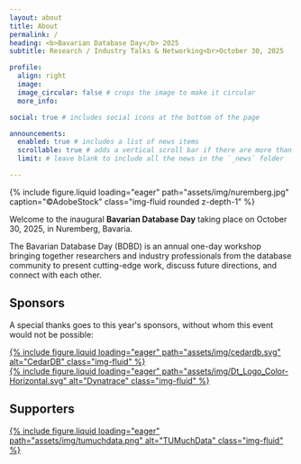 ```yaml
---
layout: about
title: About
permalink: /
heading: <b>Bavarian Database Day</b> 2025
subtitle: Research / Industry Talks & Networking<br>October 30, 2025

profile:
  align: right
  image: 
  image_circular: false # crops the image to make it circular
  more_info: 

social: true # includes social icons at the bottom of the page

announcements:
  enabled: true # includes a list of news items
  scrollable: true # adds a vertical scroll bar if there are more than 3 news items
  limit: # leave blank to include all the news in the `_news` folder

---
```


{% include figure.liquid loading="eager" path="assets/img/nuremberg.jpg" caption="©AdobeStock" class="img-fluid rounded z-depth-1" %}

Welcome to the inaugural **Bavarian Database Day** taking place on October 30, 2025, in Nuremberg, Bavaria.

The Bavarian Database Day (BDBD) is an annual one-day workshop bringing together researchers and industry professionals from the database community to present cutting-edge work, discuss future directions, and connect with each other.


## Sponsors
A special thanks goes to this year's sponsors, without whom this event would not be possible:

<div class="mx-auto d-block col-sm-5 my-5">
<a href="https://cedardb.com/">
{% include figure.liquid loading="eager" path="assets/img/cedardb.svg" alt="CedarDB" class="img-fluid" %}
</a>
</div>

<div class="mx-auto d-block col-sm-6 my-5">
<a href="https://www.dynatrace.com/">
{% include figure.liquid loading="eager" path="assets/img/Dt_Logo_Color-Horizontal.svg" alt="Dynatrace" class="img-fluid" %}
</a>
</div>

## Supporters
<div class="mx-auto d-block col-sm-6 my-5">
<a href="http://tumuchdata.club/">
{% include figure.liquid loading="eager" path="assets/img/tumuchdata.png" alt="TUMuchData" class="img-fluid" %}
</a>
</div>